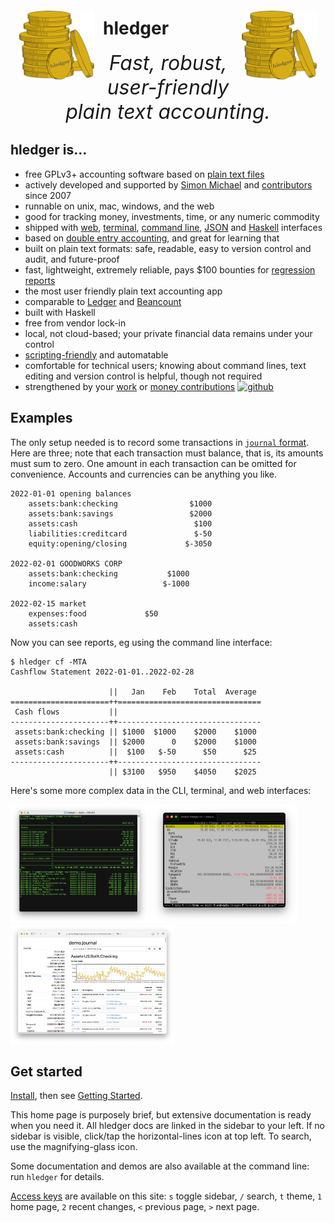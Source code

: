 <img id="coins" src="images/coins2-248.png" style="width:120px; margin:2em 1em; float:left;" />
<img id="coins" src="images/coins2-248.png" style="width:120px; margin:2em 1em; float:right;" />


# hledger
<div id="tagline">
Fast, robust, user-friendly<br>plain text accounting.
</div>

## hledger is...
- free GPLv3+ accounting software based on [plain text files](https://plaintextaccounting.org)
- actively developed and supported by [Simon Michael](http://joyful.com) and [contributors](CREDITS.html) since 2007
- runnable on unix, mac, windows, and the web
- good for tracking money, investments, time, or any numeric commodity
- shipped with [web](web.md), [terminal](ui.md), [command line](add.md), [JSON](https://hledger.org/dev/hledger-web.html#json-api) and [Haskell](https://hackage.haskell.org/package/hledger-lib) interfaces
- based on [double entry accounting](accounting.md), and great for learning that
- built on plain text formats: safe, readable, easy to version control and audit, and future-proof
- fast, lightweight, extremely reliable, pays $100 bounties for [regression reports](http://hledger.org/regressionbounty)
- the most user friendly plain text accounting app
- comparable to [Ledger](ledger.md) and [Beancount](beancount.md)
- built with Haskell
- free from vendor lock-in
- local, not cloud-based; your private financial data remains under your control
- [scripting-friendly](scripting.md) and automatable
- comfortable for technical users; knowing about command lines, text editing and version control is helpful, though not required
- strengthened by your [work](CONTRIBUTING.md) or [money contributions](sponsor.html)
  [![github](https://img.shields.io/github/stars/simonmichael/hledger.svg?logo=GitHub&label=Github&color=brightgreen)](https://github.com/simonmichael/hledger)

## Examples
The only setup needed is to record some transactions in [`journal` format](hledger.md#journal-format). Here are three; note that each transaction must balance, that is, its amounts must sum to zero. One amount in each transaction can be omitted for convenience. Accounts and currencies can be anything you like.

```journal
2022-01-01 opening balances
    assets:bank:checking                $1000
    assets:bank:savings                 $2000
    assets:cash                          $100
    liabilities:creditcard               $-50
    equity:opening/closing             $-3050

2022-02-01 GOODWORKS CORP
    assets:bank:checking           $1000
    income:salary                 $-1000

2022-02-15 market
    expenses:food             $50
    assets:cash
```

Now you can see reports, eg using the command line interface:
```shell
$ hledger cf -MTA
Cashflow Statement 2022-01-01..2022-02-28

                      ||   Jan    Feb    Total  Average 
======================++================================
 Cash flows           ||                                
----------------------++--------------------------------
 assets:bank:checking || $1000  $1000    $2000    $1000 
 assets:bank:savings  || $2000      0    $2000    $1000 
 assets:cash          ||  $100   $-50      $50      $25 
----------------------++--------------------------------
                      || $3100   $950    $4050    $2025 
```

Here's some more complex data in the CLI, terminal, and web interfaces:

<a href="/images/cli-green-bs-reg.png" class="highslide" onclick="return hs.expand(this, { captionText:'The hledger command line interface.' })"><img src="images/cli-green-bs-reg.png" height="190"></a>
<a href="/images/home-ui-3.png"        class="highslide" onclick="return hs.expand(this, { captionText:'The hledger-ui text user interface.' })"><img src="images/home-ui-3.png"        height="190"></a>
<a href="/images/web-bcexample.png"    class="highslide" onclick="return hs.expand(this, { captionText:'The hledger-web web user interface.' })"><img src="images/web-bcexample.png"    height="190"></a>

## Get started

[Install](install.html), then see [Getting Started](start.html).

This home page is purposely brief, but extensive documentation is  ready when you need it. All hledger docs are linked in the sidebar to your left.
If no sidebar is visible, click/tap the horizontal-lines icon at top left. To search, use the magnifying-glass icon.

Some documentation and demos are also available at the command line: run `hledger` for details.

[Access keys](https://en.wikipedia.org/wiki/Access_key#Access_in_different_browsers) are available on this site: `s` toggle sidebar, `/` search, `t` theme, `1` home page, `2` recent changes, `<` previous page, `>` next page. 
<style>

#grabber {
  text-align:center;
  padding:1em 1em 0 1em;
/*  border:2px solid limegreen; */
  border-radius:8px; 
  margin:1em;
}
#grabber .heading {
  /*font-style: italic; */
  font-size:x-large;
  font-weight:bold;
}

.content h1 { 
  font-size: 5em;
  font-style: italic;
  text-align:center;
  margin: 0.5em 0 0;
  display:block;
}
/* 
.content h2 { 
  text-align:center;
  font-size: 2em;
  margin-top:2em; 
}
*/
#tagline {
  font-size:xx-large;
  font-style:italic; 
  text-align:center;
  margin:0 0 0.5em;
}

#leadingword {
  font-weight:bold;
  font-style:italic;
  font-size:x-large;
}

#screenshots td {
  border: 0 !important;
  padding: 0 2em 0 0;
}

code::first-line {
  font-weight:bold;
}
</style>
